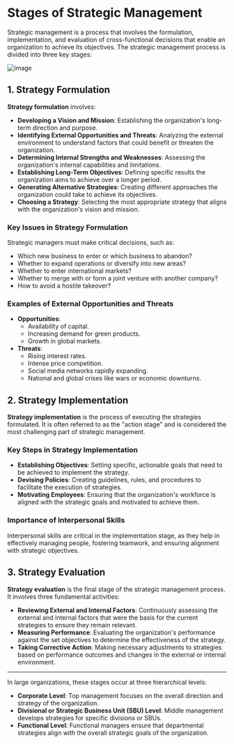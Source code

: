 # Stages of Strategic Management

Strategic management is a process that involves the formulation, implementation, and evaluation of cross-functional decisions that enable an organization to achieve its objectives. The strategic management process is divided into three key stages:


![image](https://github.com/user-attachments/assets/644cc344-6599-47dd-9221-55d25b8ec44c)

## 1. Strategy Formulation

**Strategy formulation** involves:

- **Developing a Vision and Mission**: Establishing the organization's long-term direction and purpose.
- **Identifying External Opportunities and Threats**: Analyzing the external environment to understand factors that could benefit or threaten the organization.
- **Determining Internal Strengths and Weaknesses**: Assessing the organization's internal capabilities and limitations.
- **Establishing Long-Term Objectives**: Defining specific results the organization aims to achieve over a longer period.
- **Generating Alternative Strategies**: Creating different approaches the organization could take to achieve its objectives.
- **Choosing a Strategy**: Selecting the most appropriate strategy that aligns with the organization's vision and mission.

### Key Issues in Strategy Formulation

Strategic managers must make critical decisions, such as:

- Which new business to enter or which business to abandon?
- Whether to expand operations or diversify into new areas?
- Whether to enter international markets?
- Whether to merge with or form a joint venture with another company?
- How to avoid a hostile takeover?

### Examples of External Opportunities and Threats

- **Opportunities**:
  - Availability of capital.
  - Increasing demand for green products.
  - Growth in global markets.
- **Threats**:
  - Rising interest rates.
  - Intense price competition.
  - Social media networks rapidly expanding.
  - National and global crises like wars or economic downturns.

## 2. Strategy Implementation

**Strategy implementation** is the process of executing the strategies formulated. It is often referred to as the "action stage" and is considered the most challenging part of strategic management.

### Key Steps in Strategy Implementation

- **Establishing Objectives**: Setting specific, actionable goals that need to be achieved to implement the strategy.
- **Devising Policies**: Creating guidelines, rules, and procedures to facilitate the execution of strategies.
- **Motivating Employees**: Ensuring that the organization's workforce is aligned with the strategic goals and motivated to achieve them.

### Importance of Interpersonal Skills

Interpersonal skills are critical in the implementation stage, as they help in effectively managing people, fostering teamwork, and ensuring alignment with strategic objectives.

## 3. Strategy Evaluation

**Strategy evaluation** is the final stage of the strategic management process. It involves three fundamental activities:

- **Reviewing External and Internal Factors**: Continuously assessing the external and internal factors that were the basis for the current strategies to ensure they remain relevant.
- **Measuring Performance**: Evaluating the organization's performance against the set objectives to determine the effectiveness of the strategy.
- **Taking Corrective Action**: Making necessary adjustments to strategies based on performance outcomes and changes in the external or internal environment.

---

In large organizations, these stages occur at three hierarchical levels:

- **Corporate Level**: Top management focuses on the overall direction and strategy of the organization.
- **Divisional or Strategic Business Unit (SBU) Level**: Middle management develops strategies for specific divisions or SBUs.
- **Functional Level**: Functional managers ensure that departmental strategies align with the overall strategic goals of the organization.
